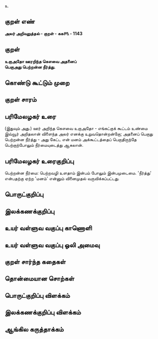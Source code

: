 உ

## குறள் எண் 

**அலர் அறிவுறுத்தல் - குறள் - கக௪௩ - 1143**

## குறள் 

**உறாஅதோ ஊரறிந்த கௌவை அதனைப்  
பெறாஅது பெற்றன்ன நீர்த்து.**

## கொண்டு கூட்டும் முறை


## குறள் சாரம் 


## பரிமேலழகர் உரை

(இதுவும் அது.) ஊர் அறிந்த கௌவை உறாஅதோ - எங்கட்குக் கூட்டம் உண்மை இவ்வூர் அறிதலான் விளைந்த அலர் எனக்கு உறுவதொன்றன்றோ; அதனைப் பெறாது பெற்றன்ன நீர்த்து - அது கேட்ட என் மனம் அக்கூட்டத்தைப் பெறாதிருந்தே பெற்றாற்போலும் நீர்மையுடைத்து ஆகலான்.

## பரிமேலழகர் உரைகுறிப்பு   

பெற்றன்ன நீர்மை: பெற்றவழி உளதாம் இன்பம் போலும் இன்பமுடைமை. 'நீர்த்து' என்பதற்கு ஏற்ற 'மனம்' என்னும் வினைமுதல் வருவிக்கப்பட்டது.

## பொருட்குறிப்பு 


## இலக்கணக்குறிப்பு  


## உயர் வள்ளுவ வகுப்பு காணொளி


## உயர் வள்ளுவ வகுப்பு ஒலி அமைவு 

 
## குறள் சார்ந்த கதைகள் 


## தொன்மையான சொற்கள்


## பொருட்குறிப்பு விளக்கம்


## இலக்கணக்குறிப்பு விளக்கம்


## ஆங்கில கருத்தாக்கம் 



